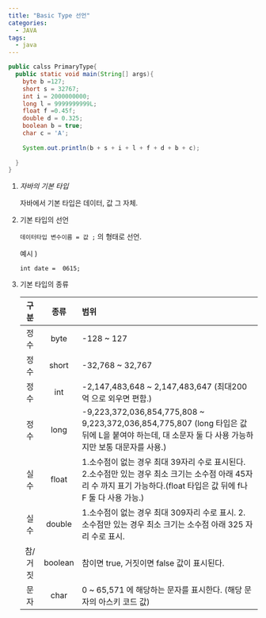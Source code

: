 ```yaml
---
title: "Basic Type 선언"
categories:
  - JAVA
tags:
  - java
---
```


```java
public calss PrimaryType{
  public static void main(String[] args){
    byte b =127;
    short s = 32767;
    int i = 2000000000;
    long l = 9999999999L;
    float f =0.45f;
    double d = 0.325;
    boolean b = true;
    char c = 'A';
    
    System.out.println(b + s + i + l + f + d + b + c);
    
  }
} 
```



1. *자바의 기본 타입*

   자바에서 기본 타입은 데이터, 값 그 자체.

2. 기본 타입의 선언

   ```데이터타입 변수이름 = 값 ;``` 의 형태로 선언.

   예시 ) 

   ```int date =  0615;```

   

3. 기본 타입의 종류

   |  구분   |  종류   | 범위                                                         |
   | :-----: | :-----: | :----------------------------------------------------------- |
   |  정수   |  byte   | -128 ~ 127                                                   |
   |  정수   |  short  | -32,768 ~ 32,767                                             |
   |  정수   |   int   | -2,147,483,648 ~ 2,147,483,647   (최대200억 으로 외우면 편함.) |
   |  정수   |  long   | -9,223,372,036,854,775,808 ~ 9,223,372,036,854,775,807   (long 타입은 값 뒤에 L을 붙여야 하는데, 대 소문자 둘 다 사용 가능하지만 보통 대문자를 사용.) |
   |  실수   |  float  | 1.소수점이 없는 경우 최대 39자리 수로 표시된다.   2.소수점만 있는 경우 최소 크기는 소수점 아래 45자리 수 까지 표기 가능하다.(float 타입은 값 뒤에 f나 F 둘 다 사용 가능.) |
   |  실수   | double  | 1.소수점이 없는 경우 최대 309자리 수로 표시.   2. 소수점만 있는 경우 최소 크기는 소수점 아래 325 자리 수로 표시. |
   | 참/거짓 | boolean | 참이면 true, 거짓이면 false 값이 표시된다.                   |
   |  문자   |  char   | 0 ~ 65,571 에 해당하는 문자를 표시한다.  (해당 문자의 아스키 코드 값) |

   

   

   
